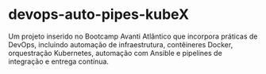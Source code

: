 # devops-auto-pipes-kubeX
Um projeto inserido no Bootcamp Avanti Atlântico que incorpora práticas de DevOps, incluindo automação de infraestrutura, contêineres Docker, orquestração Kubernetes, automação com Ansible e pipelines de integração e entrega contínua.
